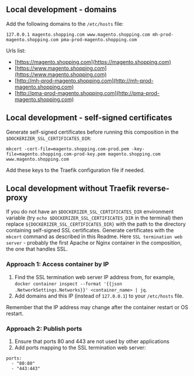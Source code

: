 ## Local development - domains ##

Add the following domains to the `/etc/hosts` file:

```shell
127.0.0.1 magento.shopping.com www.magento.shopping.com mh-prod-magento.shopping.com pma-prod-magento.shopping.com
```

Urls list:
- [https://magento.shopping.com](https://magento.shopping.com) 
- [https://www.magento.shopping.com](https://www.magento.shopping.com) 
- [http://mh-prod-magento.shopping.com](http://mh-prod-magento.shopping.com) 
- [http://pma-prod-magento.shopping.com](http://pma-prod-magento.shopping.com)


## Local development - self-signed certificates ##

Generate self-signed certificates before running this composition in the `$DOCKERIZER_SSL_CERTIFICATES_DIR`:

```shell
mkcert -cert-file=magento.shopping.com-prod.pem -key-file=magento.shopping.com-prod-key.pem magento.shopping.com www.magento.shopping.com
```

Add these keys to the Traefik configuration file if needed.


## Local development without Traefik reverse-proxy ##

If you do not have an `$DOCKERIZER_SSL_CERTIFICATES_DIR` environment variable (try `echo $DOCKERIZER_SSL_CERTIFICATES_DIR` in the terminal) then replace `${DOCKERIZER_SSL_CERTIFICATES_DIR}` with the path to the directory containing self-signed SSL certificates.
Generate certificates with the `mkcert` command as described in this Readme.
Here `SSL termination web server` - probably the first Apache or Nginx container in the composition, the one that handles SSL.

### Approach 1: Access container by IP ###

1. Find the SSL termination web server IP address from, for example, `docker container inspect --format '{{json .NetworkSettings.Networks}}' <container_name> | jq`.
2. Add domains and this IP (instead of `127.0.0.1`) to your `/etc/hosts` file.

Remember that the IP address may change after the container restart or OS restart.

### Approach 2: Publish ports ###

1. Ensure that ports 80 and 443 are not used by other applications
2. Add ports mapping to the SSL termination web server:
```
ports:
  - "80:80"
  - "443:443"
```
